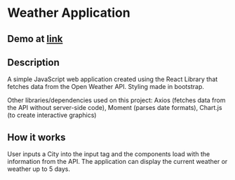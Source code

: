 # Weather Application

## Demo at [link](https://react-database-b25ee.firebaseapp.com/)

## Description
A simple JavaScript web application created using the React Library that fetches data from the Open Weather API.
Styling made in bootstrap.

Other libraries/dependencies used on this project:  Axios (fetches data from the API without server-side code), Moment (parses date formats), Chart.js (to create interactive graphics)

## How it works

User inputs a City into the input tag and the components load with the information from the API. The application can display the current weather or weather up to 5 days.
